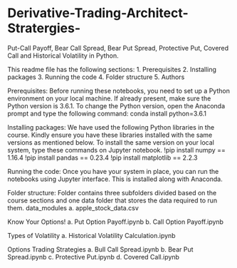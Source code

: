 # Derivative-Trading-Architect-Stratergies-

Put-Call Payoff, Bear Call Spread, Bear Put Spread, Protective Put, Covered Call and Historical Volatility in Python.

This readme file has the following sections: 1. Prerequisites
2. Installing packages 3. Running the code 4. Folder structure
5. Authors

Prerequisites:
Before running these notebooks, you need to set up a Python environment on your local machine. If already present, make sure the Python version is 3.6.1. To change the Python version, open the Anaconda prompt and type the following command:
conda install python=3.6.1

Installing packages:
We have used the following Python libraries in the course. Kindly ensure you have these libraries installed with the same versions as mentioned below. To install the same version on your local system, type these commands on Jupyter notebook.
!pip install numpy == 1.16.4 !pip install pandas == 0.23.4 !pip install matplotlib == 2.2.3

Running the code:
Once you have your system in place, you can run the notebooks using Jupyter interface. This is installed along with Anaconda.

Folder structure:
Folder contains three subfolders divided based on the course sections and one data folder that stores the data required to run them.
data_modules
a. apple_stock_data.csv

Know Your Options!
a. Put Option Payoff.ipynb
b. Call Option Payoff.ipynb

Types of Volatility
a. Historical Volatility Calculation.ipynb

Options Trading Strategies
a. Bull Call Spread.ipynb
b. Bear Put Spread.ipynb
c. Protective Put.ipynb
d. Covered Call.ipynb
